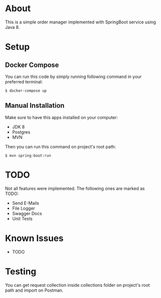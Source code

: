 # About
This is a simple order manager implemented with SpringBoot service using Java 8.

# Setup
## Docker Compose
You can run this code by simply running following command in your preferred terminal:
```
$ docker-compose up
```
## Manual Installation
Make sure to have this apps installed on your computer: 
- JDK 8
- Postgres
- MVN

Then you can run this command on project's root path:
```
$ mvn spring-boot:run
```

# TODO
Not all features were implemented. The following ones are marked as TODO:
- Send E-Mails
- File Logger
- Swagger Docs
- Unit Tests

# Known Issues
- TODO

# Testing
You can get request collection inside collections folder on project's root path and import on Postman.
